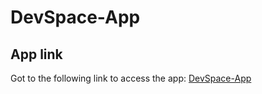 # DevSpace-App

## App link
Got to the following link to access the app:
[DevSpace-App](https://github.com/shady-mungai/DevSpace-App)


